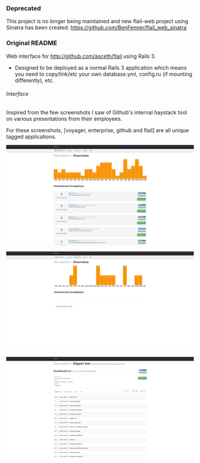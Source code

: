### Deprecated
This project is no longer being maintained and new flail-web project using Sinatra has been created: https://github.com/BenFenner/flail_web_sinatra


### Original README
Web interface for http://github.com/asceth/flail using Rails 3.

* Designed to be deployed as a normal Rails 3 application which means you need to copy/link/etc your own database.yml, config.ru (if mounting differently), etc.


###### Interface
Inspired from the few screenshots I saw of Github's internal haystack tool on various presentations from their employees.

For these screenshots, [voyager, enterprise, github and flail] are all unique tagged applications.


![Applications with a lot of errors](https://github.com/asceth/flail_web/raw/master/vendor/github/errors.png)

![Single application view](https://github.com/asceth/flail_web/raw/master/vendor/github/single.png)

![Digest view](https://github.com/asceth/flail_web/raw/master/vendor/github/digest.png)
